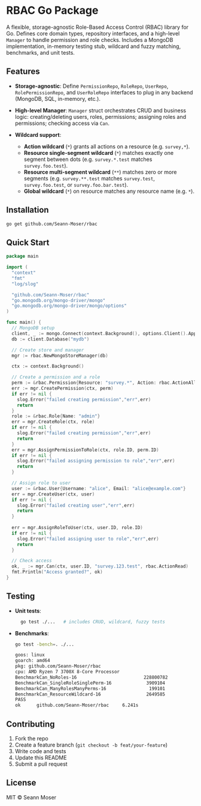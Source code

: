 # RBAC Go Package

A flexible, storage-agnostic Role-Based Access Control (RBAC) library for Go. Defines core domain types, repository interfaces, and a high-level `Manager` to handle permission and role checks. Includes a MongoDB implementation, in-memory testing stub, wildcard and fuzzy matching, benchmarks, and unit tests.

## Features

* **Storage-agnostic**: Define `PermissionRepo`, `RoleRepo`, `UserRepo`, `RolePermissionRepo`, and `UserRoleRepo` interfaces to plug in any backend (MongoDB, SQL, in-memory, etc.).
* **High-level Manager**: `Manager` struct orchestrates CRUD and business logic: creating/deleting users, roles, permissions; assigning roles and permissions; checking access via `Can`.
* **Wildcard support**:

    * **Action wildcard** (`*`) grants all actions on a resource (e.g. `survey,*`).
    * **Resource single-segment wildcard** (`*`) matches exactly one segment between dots (e.g. `survey.*.test` matches `survey.foo.test`).
    * **Resource multi-segment wildcard** (`**`) matches zero or more segments (e.g. `survey.**.test` matches `survey.test`, `survey.foo.test`, or `survey.foo.bar.test`).
    * **Global wildcard** (`*`) on resource matches any resource name (e.g. `*`).

## Installation

```bash
go get github.com/Seann-Moser/rbac
```

## Quick Start

```go
package main

import (
  "context"
  "fmt"
  "log/slog"

  "github.com/Seann-Moser/rbac"
  "go.mongodb.org/mongo-driver/mongo"
  "go.mongodb.org/mongo-driver/mongo/options"
)

func main() {
  // MongoDB setup
  client, _ := mongo.Connect(context.Background(), options.Client().ApplyURI("mongodb://localhost:27017"))
  db := client.Database("mydb")

  // Create store and manager
  mgr := rbac.NewMongoStoreManager(db)

  ctx := context.Background()

  // Create a permission and a role
  perm := &rbac.Permission{Resource: "survey.*", Action: rbac.ActionAll}
  err := mgr.CreatePermission(ctx, perm)
  if err != nil {
    slog.Error("failed creating permission","err",err)
	return
  }
  role := &rbac.Role{Name: "admin"}
  err = mgr.CreateRole(ctx, role)
  if err != nil {
    slog.Error("failed creating permission","err",err)
    return
  }
  err = mgr.AssignPermissionToRole(ctx, role.ID, perm.ID)
  if err != nil {
    slog.Error("failed assigning permission to role","err",err)
    return
  }

  // Assign role to user
  user := &rbac.User{Username: "alice", Email: "alice@example.com"}
  err = mgr.CreateUser(ctx, user)
  if err != nil {
    slog.Error("failed creating user","err",err)
    return
  }
  
  err = mgr.AssignRoleToUser(ctx, user.ID, role.ID)
  if err != nil {
    slog.Error("failed assigning user to role","err",err)
    return
  }

  // Check access
  ok, _ := mgr.Can(ctx, user.ID, "survey.123.test", rbac.ActionRead)
  fmt.Println("Access granted?", ok)
}
```

## Testing

* **Unit tests**:

  ```bash
    go test ./...   # includes CRUD, wildcard, fuzzy tests
  ```




* **Benchmarks**:

    ```bash
    go test -bench=. ./...
    ```
  
    ```bash
    goos: linux
    goarch: amd64
    pkg: github.com/Seann-Moser/rbac
    cpu: AMD Ryzen 7 3700X 8-Core Processor             
    BenchmarkCan_NoRoles-16                         228800782                5.279 ns/op
    BenchmarkCan_SingleRoleSinglePerm-16             3909104               306.9 ns/op
    BenchmarkCan_ManyRolesManyPerms-16                199101              6338 ns/op
    BenchmarkCan_ResourceWildcard-16                 2649585               446.6 ns/op
    PASS
    ok      github.com/Seann-Moser/rbac     6.241s
    
    ```
## Contributing

1. Fork the repo
2. Create a feature branch (`git checkout -b feat/your-feature`)
3. Write code and tests
4. Update this README
5. Submit a pull request

## License

MIT © Seann Moser

